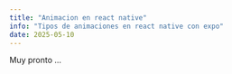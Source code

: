 ```yaml
---
title: "Animacion en react native"
info: "Tipos de animaciones en react native con expo"
date: 2025-05-10
---
```


Muy pronto ...
